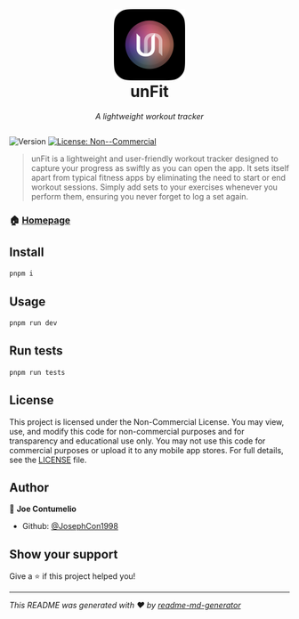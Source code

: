 <div align="center">
<img src="/assets/app-icon.png" alt="unFit" width="128" height="128" />
</div>

<h1 align="center" style="margin-top:0;">unFit</h1>
<div align="center" style="margin-bottom: 2em;">
  <em>
    A lightweight workout tracker
  </em>
</div>

<p>
  <img alt="Version" src="https://img.shields.io/badge/version-1.0.0-blue.svg?cacheSeconds=2592000" />
  <a href="#" target="_blank">
    <img alt="License: Non--Commercial" src="https://img.shields.io/badge/License-Non--Commercial-yellow.svg" />
  </a>
</p>

> unFit is a lightweight and user-friendly workout tracker designed to capture your progress as swiftly as you can open the app. It sets itself apart from typical fitness apps by eliminating the need to start or end workout sessions. Simply add sets to your exercises whenever you perform them, ensuring you never forget to log a set again.

### 🏠 [Homepage](unfit.app)

## Install

```sh
pnpm i
```

## Usage

```sh
pnpm run dev
```

## Run tests

```sh
pnpm run tests
```

## License

This project is licensed under the Non-Commercial License. You may view, use, and modify this code for non-commercial purposes and for transparency and educational use only. You may not use this code for commercial purposes or upload it to any mobile app stores. For full details, see the [LICENSE](https://github.com/JosephCon1998/unFit/blob/main/license.txt) file.

## Author

👤 **Joe Contumelio**

- Github: [@JosephCon1998](https://github.com/JosephCon1998)

## Show your support

Give a ⭐️ if this project helped you!

---

_This README was generated with ❤️ by [readme-md-generator](https://github.com/kefranabg/readme-md-generator)_
